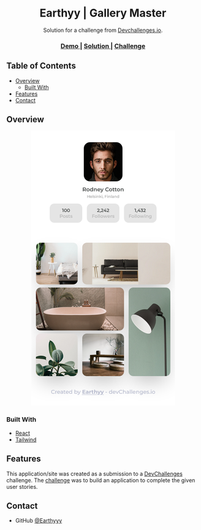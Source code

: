 <!-- Please update value in the {}  -->

<h1 align="center">Earthyy | Gallery Master</h1>

<div align="center">
   Solution for a challenge from  <a href="http://devchallenges.io" target="_blank">Devchallenges.io</a>.
</div>

<div align="center">
  <h3>
    <a href="earthyy-gallery-master.netlify.app">
      Demo
    </a>
    <span> | </span>
    <a href="https://github.com/Earthyyy/my-gallery-master">
      Solution
    </a>
    <span> | </span>
    <a href="https://devchallenges.io/challenges/gcbWLxG6wdennelX7b8I">
      Challenge
    </a>
  </h3>
</div>

<!-- TABLE OF CONTENTS -->

## Table of Contents

- [Overview](#overview)
  - [Built With](#built-with)
- [Features](#features)
- [Contact](#contact)

<!-- OVERVIEW -->

## Overview
<div align="center">
  <img src="./screenshot.png">
</div>



### Built With


- [React](https://reactjs.org/)
- [Tailwind](https://tailwindcss.com/)

## Features



This application/site was created as a submission to a [DevChallenges](https://devchallenges.io/challenges) challenge. The [challenge](https://devchallenges.io/challenges/gcbWLxG6wdennelX7b8I) was to build an application to complete the given user stories.



## Contact

- GitHub [@Earthyyy](https://github.com/Earthyyy)

